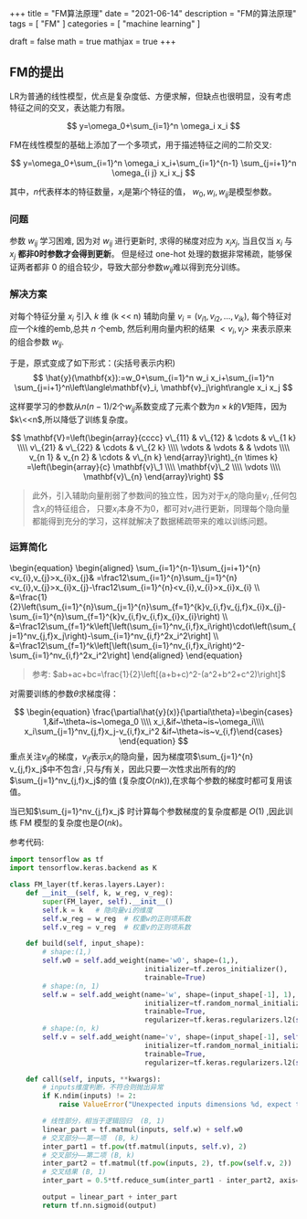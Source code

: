 +++
title = "FM算法原理"
date = "2021-06-14"
description = "FM的算法原理"
tags = [
  "FM"
]
categories = [
  "machine learning"
]

draft = false
math = true
mathjax = true
+++

## FM的提出
LR为普通的线性模型，优点是复杂度低、方便求解，但缺点也很明显，没有考虑特征之间的交叉，表达能力有限。

$$
y=\omega_0+\sum_{i=1}^n \omega_i x_i
$$

FM在线性模型的基础上添加了一个多项式，用于描述特征之间的二阶交叉:

$$
y=\omega_0+\sum_{i=1}^n \omega_i x_i+\sum_{i=1}^{n-1} \sum_{j=i+1}^n \omega_{i j} x_i x_j
$$

其中，$n$代表样本的特征数量，$x_i$是第$i$个特征的值， $w_0, w_i, w_{ij}$是模型参数。

### 问题
参数 $w_{i j}$ 学习困难, 因为对 $w_{i j}$ 进行更新时, 求得的梯度对应为 $x_i x_j$, 当且仅当 $x_i$ 与 $x_j$ **都非0时参数才会得到更新**。
但是经过 one-hot 处理的数据非常稀疏，能够保证两者都非 0 的组合较少，导致大部分参数$w_{i j}$难以得到充分训练。

### 解决方案
对每个特征分量 $x_i$ 引入 $k$ 维 $($k \<< n$)$ 辅助向量 $v_i=\left(v_{i 1}, v_{i 2}, \ldots, v_{i k}\right)$, 每个特征对应一个$k$维的emb,总共 $n$ 个emb, 然后利用向量内积的结果 $<v_i, v_j>$ 来表示原来的组合参数 $w_{i j}$.

于是，原式变成了如下形式：(尖括号表示内积)
$$
\hat{y}(\mathbf{x}):=w_0+\sum_{i=1}^n w_i x_i+\sum_{i=1}^n \sum_{j=i+1}^n\left\langle\mathbf{v}_i, \mathbf{v}_j\right\rangle x_i x_j
$$

这样要学习的参数从$n(n-1)/2$个$w_{ij}$系数变成了元素个数为$n\times k$的$V$矩阵，因为$k\<<n$,所以降低了训练复杂度。

$$
\mathbf{V}=\left(\begin{array}{cccc}
v\_{11} & v\_{12} & \cdots & v\_{1 k} \\\\
v\_{21} & v\_{22} & \cdots & v\_{2 k} \\\\
\vdots & \vdots & & \vdots \\\\
v_{n 1} & v_{n 2} & \cdots & v\_{n k}
\end{array}\right)_{n \times k}
=\left(\begin{array}{c}
\mathbf{v}\_1 \\\\
\mathbf{v}\_2 \\\\
\vdots \\\\
\mathbf{v}\_{n}
\end{array}\right)
$$

> 此外，引入辅助向量削弱了参数间的独立性，因为对于$x_i$的隐向量$v_i$ ,任何包含$x_i$的特征组合， 只要$x_i$本身不为0，都可对$v_i$进行更新，同理每个隐向量都能得到充分的学习，这样就解决了数据稀疏带来的难以训练问题。


### 运算简化

\begin{equation}
    \begin{aligned}
      \sum_{i=1}^{n-1}\sum_{j=i+1}^{n}<v_{i},v_{j}>x_{i}x_{j}& =\frac12\sum_{i=1}^{n}\sum_{j=1}^{n}<v_{i},v_{j}>x_{i}x_{j}-\frac12\sum_{i=1}^{n}<v_{i},v_{i}>x_{i}x_{i} \\\\
      &=\frac{1}{2}\left(\sum_{i=1}^{n}\sum_{j=1}^{n}\sum_{f=1}^{k}v_{i,f}v_{j,f}x_{i}x_{j}-\sum_{i=1}^{n}\sum_{f=1}^{k}v_{i,f}v_{i,f}x_{i}x_{i}\right) \\\\
      &=\frac12\sum_{f=1}^k\left[\left(\sum_{i=1}^nv_{i,f}x_i\right)\cdot\left(\sum_{j=1}^nv_{j,f}x_j\right)-\sum_{i=1}^nv_{i,f}^2x_i^2\right] \\\\
      &=\frac12\sum_{f=1}^k\left[\left(\sum_{i=1}^nv_{i,f}x_i\right)^2-\sum_{i=1}^nv_{i,f}^2x_i^2\right]
    \end{aligned}
\end{equation}

> 参考: $ab+ac+bc=\frac{1}{2}\left[(a+b+c)^2-(a^2+b^2+c^2)\right]$

对需要训练的参数$\theta$求梯度得：

$$
\begin{equation}
    \frac{\partial\hat{y}(x)}{\partial\theta}=\begin{cases} 1,&if~\theta~is~\omega_0 \\\\ 
	x_i,&if~\theta~is~\omega_i\\\\
	x_i\sum_{j=1}^nv_{j,f}x_j-v_{i,f}x_i^2 &if~\theta~is~v_{i,f}\end{cases}
\end{equation}
$$
重点关注$v_{if}$的梯度，$v_{if}$表示$x_i$的隐向量，因为梯度项$\sum_{j=1}^{n} v_{j,f}x_j$中不包含$i$ ,只与$f$有关，因此只要一次性求出所有的$f$的$\sum_{j=1}^nv_{j,f}x_j$的值 (复杂度$O(nk))$,在求每个参数的梯度时都可复用该值。

当已知$\sum_{j=1}^nv_{j,f}x_j$ 时计算每个参数梯度的复杂度都是 $O(1)$ ,因此训练 FM 模型的复杂度也是$O(nk)$。


参考代码:
```python
import tensorflow as tf
import tensorflow.keras.backend as K

class FM_layer(tf.keras.layers.Layer):
    def __init__(self, k, w_reg, v_reg):
        super(FM_layer, self).__init__()
        self.k = k   # 隐向量vi的维度
        self.w_reg = w_reg  # 权重w的正则项系数
        self.v_reg = v_reg  # 权重v的正则项系数

    def build(self, input_shape): 
		# shape:(1,)
        self.w0 = self.add_weight(name='w0', shape=(1,), 
                                 initializer=tf.zeros_initializer(),
                                 trainable=True)
		# shape:(n, 1)
        self.w = self.add_weight(name='w', shape=(input_shape[-1], 1), 
                                 initializer=tf.random_normal_initializer(), 
                                 trainable=True, 
                                 regularizer=tf.keras.regularizers.l2(self.w_reg)) 
        # shape:(n, k)
        self.v = self.add_weight(name='v', shape=(input_shape[-1], self.k),
                                 initializer=tf.random_normal_initializer(),
                                 trainable=True,
                                 regularizer=tf.keras.regularizers.l2(self.v_reg))

    def call(self, inputs, **kwargs):
        # inputs维度判断，不符合则抛出异常
        if K.ndim(inputs) != 2:
            raise ValueError("Unexpected inputs dimensions %d, expect to be 2 dimensions" % (K.ndim(inputs)))

        # 线性部分，相当于逻辑回归  (B, 1)
        linear_part = tf.matmul(inputs, self.w) + self.w0   
        # 交叉部分——第一项  (B, k)
        inter_part1 = tf.pow(tf.matmul(inputs, self.v), 2)  
        # 交叉部分——第二项 (B, k)
        inter_part2 = tf.matmul(tf.pow(inputs, 2), tf.pow(self.v, 2)) 
        # 交叉结果 (B, 1)
        inter_part = 0.5*tf.reduce_sum(inter_part1 - inter_part2, axis=-1, keepdims=True) 

        output = linear_part + inter_part
        return tf.nn.sigmoid(output) 
```